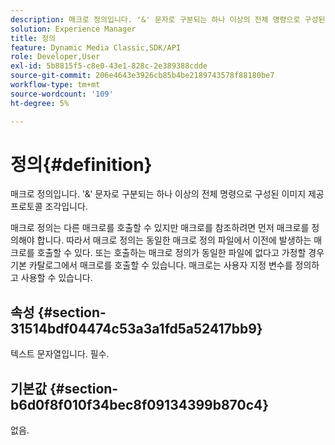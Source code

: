 ```yaml
---
description: 매크로 정의입니다. '&' 문자로 구분되는 하나 이상의 전체 명령으로 구성된 이미지 제공 프로토콜 조각입니다.
solution: Experience Manager
title: 정의
feature: Dynamic Media Classic,SDK/API
role: Developer,User
exl-id: 5b8815f5-c8e0-43e1-828c-2e389388cdde
source-git-commit: 206e4643e3926cb85b4be2189743578f88180be7
workflow-type: tm+mt
source-wordcount: '109'
ht-degree: 5%

---
```


# 정의{#definition}

매크로 정의입니다. &#39;&amp;&#39; 문자로 구분되는 하나 이상의 전체 명령으로 구성된 이미지 제공 프로토콜 조각입니다.

매크로 정의는 다른 매크로를 호출할 수 있지만 매크로를 참조하려면 먼저 매크로를 정의해야 합니다. 따라서 매크로 정의는 동일한 매크로 정의 파일에서 이전에 발생하는 매크로를 호출할 수 있다. 또는 호출하는 매크로 정의가 동일한 파일에 없다고 가정할 경우 기본 카탈로그에서 매크로를 호출할 수 있습니다. 매크로는 사용자 지정 변수를 정의하고 사용할 수 있습니다.

## 속성 {#section-31514bdf04474c53a3a1fd5a52417bb9}

텍스트 문자열입니다. 필수.

## 기본값 {#section-b6d0f8f010f34bec8f09134399b870c4}

없음.
